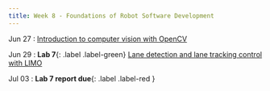 ```yaml
---
title: Week 8 - Foundations of Robot Software Development
---
```


Jun 27
: [Introduction to computer vision with OpenCV](#)

Jun 29
: **Lab 7**{: .label .label-green} [Lane detection and lane tracking control with LIMO](#)

Jul 03
: **Lab 7 report due**{: .label .label-red }
